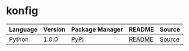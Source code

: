 # konfig

|Language|Version|Package Manager|README|Source|
|-|-|-|-|-|
|Python|1.0.0|[PyPI](https://pypi.org/project/python-circular-reference/1.0.0)|[README](https://github.com/konfig-dev/konfig/tree/main/python#readme)|[Source](https://github.com/konfig-dev/konfig/tree/main/python)|